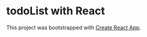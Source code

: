 # todoList with React
This project was bootstrapped with [Create React App](https://github.com/facebook/create-react-app).
